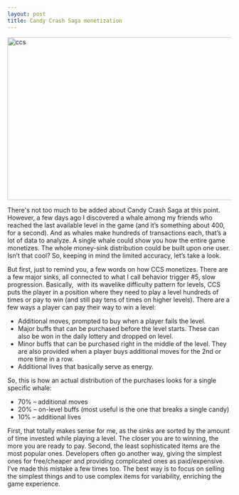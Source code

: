 ```yaml
---
layout: post
title: Candy Crash Saga monetization
---
```


<img class="alignnone size-large wp-image-51" src="http://patternsoffun.files.wordpress.com/2014/07/ccs.jpg?w=584" alt="ccs" width="584" height="365" />

There's not too much to be added about Candy Crash Saga at this point. However, a few days ago I discovered a whale among my friends who reached the last available level in the game (and it’s something about 400, for a second). And as whales make hundreds of transactions each, that’s a lot of data to analyze. A single whale could show you how the entire game monetizes. The whole money-sink distribution could be built upon one user. Isn’t that cool? So, keeping in mind the limited accuracy, let’s take a look.

But first, just to remind you, a few words on how CCS monetizes. There are a few major sinks, all connected to what I call behavior trigger #5, slow progression. Basically,  with its wavelike difficulty pattern for levels, CCS puts the player in a position where they need to play a level hundreds of times or pay to win (and still pay tens of times on higher levels). There are a few ways a player can pay their way to win a level:

* Additional moves, prompted to buy when a player fails the level.
* Major buffs that can be purchased before the level starts. These can also be won in the daily lottery and dropped on level.
* Minor buffs that can be purchased right in the middle of the level. They are also provided when a player buys additional moves for the 2nd or more time in a row.
* Additional lives that basically serve as energy.

So, this is how an actual distribution of the purchases looks for a single specific whale:

* 70% – additional moves
* 20% – on-level buffs (most useful is the one that breaks a single candy)
* 10% – additional lives

First, that totally makes sense for me, as the sinks are sorted by the amount of time invested while playing a level. The closer you are to winning, the more you are ready to pay. Second, the least sophisticated items are the most popular ones. Developers often go another way, giving the simplest ones for free/cheaper and providing complicated ones as paid/expensive. I’ve made this mistake a few times too. The best way is to focus on selling the simplest things and to use complex items for variability, enriching the game experience.
